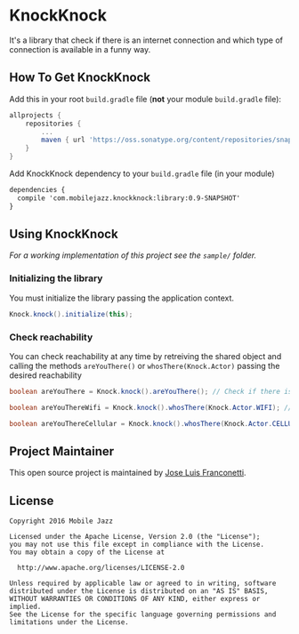 KnockKnock
==========

It's a library that check if there is an internet connection and which type of connection is available in a funny way.

## How To Get KnockKnock

Add this in your root `build.gradle` file (**not** your module `build.gradle` file):

```gradle
allprojects {
	repositories {
		...
		maven { url 'https://oss.sonatype.org/content/repositories/snapshots' }
	}
}
```

Add KnockKnock dependency to your `build.gradle` file (in your module)

```xml
dependencies {
  compile 'com.mobilejazz.knockknock:library:0.9-SNAPSHOT'
}
```

## Using KnockKnock

*For a working implementation of this project see the `sample/` folder.*

### Initializing the library

You must initialize the library passing the application context.

```java
Knock.knock().initialize(this);
```

### Check reachability

You can check reachability at any time by retreiving the shared object and calling the methods `areYouThere()` or `whosThere(Knock.Actor)` passing the desired reachability


```java
boolean areYouThere = Knock.knock().areYouThere(); // Check if there is internet connection

boolean areYouThereWifi = Knock.knock().whosThere(Knock.Actor.WIFI); // Check if there is internet connection and the connection is Wifi

boolean areYouThereCellular = Knock.knock().whosThere(Knock.Actor.CELLULAR); // Check if there is internet connection and the connection is Cellular

```

## Project Maintainer

This open source project is maintained by [Jose Luis Franconetti](https://github.com/joselufo).

## License

    Copyright 2016 Mobile Jazz

    Licensed under the Apache License, Version 2.0 (the "License");
    you may not use this file except in compliance with the License.
    You may obtain a copy of the License at

      http://www.apache.org/licenses/LICENSE-2.0

    Unless required by applicable law or agreed to in writing, software
    distributed under the License is distributed on an "AS IS" BASIS,
    WITHOUT WARRANTIES OR CONDITIONS OF ANY KIND, either express or implied.
    See the License for the specific language governing permissions and
    limitations under the License.